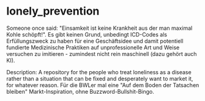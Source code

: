# lonely_prevention
Someone once said: "Einsamkeit ist keine Krankheit aus der man maximal Kohle schöpft!".
Es gibt keinen Grund, unbedingt ICD-Codes als Erfüllungszweck zu haben für eine Geschäftsidee und damit potentiell fundierte Medizinische Praktiken auf unprofessionelle Art und Weise versuchen zu imitieren - zumindest nicht rein maschinell (dazu gehört auch KI).

Description: A repository for the people who treat loneliness as a disease rather than a situation that can be fixed and desperately want to market it, for whatever reason. 
Für die BWLer mal eine "Auf dem Boden der Tatsachen bleiben" Markt-Inspiration, ohne Buzzword-Bullshit-Bingo.
